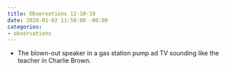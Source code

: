 ```yaml
---
title: Observations 12-10-19
date: 2020-01-02 11:58:00 -06:00
categories:
- observations
---
```


- The blown-out speaker in a gas station pump ad TV sounding like the teacher in Charlie Brown.